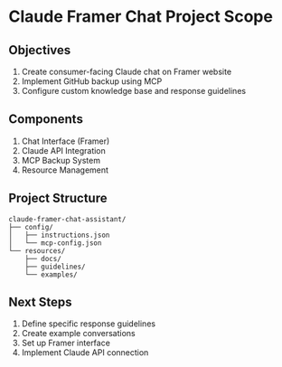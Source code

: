 # Claude Framer Chat Project Scope

## Objectives
1. Create consumer-facing Claude chat on Framer website
2. Implement GitHub backup using MCP
3. Configure custom knowledge base and response guidelines

## Components
1. Chat Interface (Framer)
2. Claude API Integration
3. MCP Backup System
4. Resource Management

## Project Structure
```
claude-framer-chat-assistant/
├── config/
│   ├── instructions.json    
│   └── mcp-config.json     
└── resources/
    ├── docs/
    ├── guidelines/
    └── examples/
```

## Next Steps
1. Define specific response guidelines
2. Create example conversations
3. Set up Framer interface
4. Implement Claude API connection